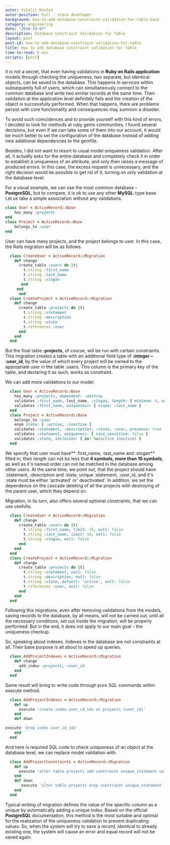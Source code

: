 ```yaml
---
autor: Vitalii Kovtun
autor-position: Full - stack developer
background: how-to-add-database-constraint-validation-for-table-back
category: engineering
date: "2016-10-07"
description: Database Constraint Validation for Table
layout: post
post-id: how-to-add-database-constraint-validation-for-table
title: How to add database constraint validation for table
time-to-read: 5 min
scripts: [post]
---
```


It is not a secret, that even having validations in **Ruby on Rails application** models through checking the uniqueness, two separate, but identical objects, can be saved to the database. This happens in services within subsequently full of users, which can simultaneously connect to the common database and write two similar records at the same time. Then validation at the application level definitely fails and the creation of the object is successfully performed. When that happens, there are problems persist with core functionality and consequences may summon a disaster.

To avoid such coincidences and to provide yourself with this kind of errors, I decided to look for methods at ruby gems communities. I found several decisions, but even if we can take some of them into our account, it would be much better to set the configuration of the database instead of adding new additional dependencies to the gemfile.

Besides, I did not want to resort to usual model uniqueness validation. After all, it actually asks for the entire database and completely check it in order to establish a uniqueness of an attribute, and only then raises a 
message of produced errors. In this case, the excess request is unnecessary, and the right decision would be possible to get rid of it, turning on only validation at the database level.

For a visual example, we can use the most common database – **PostgreSQL**, but to compare, it is ok to use any other **MySQL**-type base. Let us take a simple association without any validations.

```ruby
class User < ActiveRecord::Base
	has_many :projects
end
class Project < ActiveRecord::Base
	belongs_to :user
end
```

User can have many projects, and the project belongs to user. In this case, the Rails migration will be as follows.

```ruby
  class CreateUser < ActiveRecord::Migration
    def change
      create_table :users do |t|
        t.string :first_name
        t.string :last_name
        t.string :slogan
       end
     end
	  end
  class CreateProject < ActiveRecord::Migration
    def change
      create_table :projects do |t|
        t.string :statement
        t.string :description
        t.string :state
        t.references :user
      end
    end
  end
```

But the final table **:projects**, of course, will be run with certain constraints. This migration creates a table with an additional field type of **:integer – :user_id**, by the value of which every project will be owned to the appropriate user in the table :users. This column is the primary key of the table, and declaring it as such, works as constraint.

We can add more validations to our model.

```ruby
  class User < ActiveRecord::Base
    has_many :projects, dependent: :destroy
    validates :first_name, last_name, :slogan, length: { minimum: 4, maximum: 16 }, presence: true
    validates :first_name, uniqueness: { scope: :last_name }
  end
  class Project < ActiveRecord::Base
    belongs_to :user
    enum state: [ :active, :inactive ]
    validates :statement, :description, :state, :user, presence: true
    validates :statement, uniqueness: { case_sensitive: false }
    validates :state, inclusion: { in: %w(active inactive) }
  end
```
We specify that user must have** :first_name, :last_name and :slogan** filled in, their length can not be less that **4 symbols, more than 16 symbols**, as well as it's named order can not be matched in the database among other users. At the same time, we point out, that the project should have :statement, :description and :state, unique :statement, :user_id, and it's :state must be either 'activated' or' deactivated'. In addition, we set the dependence on the cascade deleting of all the projects with destroying of the parent user, which they depend on.

Migration, in its turn, also offers several optional constraints, that we can use usefully.

```ruby
  class CreateUser < ActiveRecord::Migration
    def change
      create_table :users do |t|
        t.string :first_name, limit: 16, null: false
        t.string :last_name, limit: 16, null: false
        t.string :slogan, null: false
      end
    end
  end
  class CreateProject < ActiveRecord::Migration
    def change
      create_table :projects do |t|
        t.string :statement, null: false
        t.string :description, null: false
        t.string :state, default: 'active', null: false
        t.references :user, null: false
      end
    end
  end
```
Following this migrations, even after removing validations from the models, saving records to the database, by all means, will not be carried out, until all the necessary conditions, set out inside the migration, will be properly performed. But in the end, it does not apply to our main goal – the uniqueness checkup.

So, speaking about indexes. Indexes in the database are not constraints at all. Their base purpose is all about to speed up queries.

```ruby
  class AddProjectIndexes < ActiveRecord::Migration
    def change
      add_index :projects, :user_id
    end
  end
```

Same result will bring to write code through pure SQL commands within execute method.

```ruby
  class AddProjectIndexes < ActiveRecord::Migration
    def up
      execute 'create index user_id_idx on projects (user_id)'
    end
    def down

execute 'drop index user_id_idx'
    end
  end
```
And here is required SQL code to check uniqueness of an object at the database level, we can replace model validation with.

```ruby
  class AddProjectConstraints < ActiveRecord::Migration
    def up
      execute 'alter table projects add constraint unique_statement unique (statement)'
    end
    def down
       execute 'alter table projects drop constraint unique_statement'
    end
  end
```
Typical writing of migration defines the value of the specific column as a unique by automatically adding a unique index. Based on the official **PostgreSQL** documentation, this method is the most suitable and optimal for the realization of the uniqueness validation to prevent duplicating values. So, when the system will try to save a record, identical to already existing one, the system will cause an error and equal record will not be saved again.
